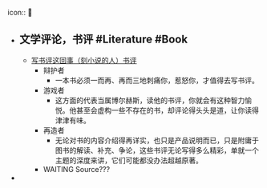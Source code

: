 icon:: 💬
- ## 文学评论，书评 #Literature #Book
  - [写书评这回事（刻小说的人）书评](https://book.douban.com/review/8866360/)
    - 辩护者
      - 一本书必须一而再、再而三地刺痛你，惹怒你，才值得去写书评。
    - 游戏者
      - 这方面的代表当属博尔赫斯，读他的书评，你就会有这种智力愉悦。他甚至会虚构一些不存在的书，却评论得头头是道，让你读得津津有味。
    - 再造者
      - 无论对书的内容介绍得再详实，也只是产品说明而已，只是附庸于图书的解读、补充、争论，这些书评无论写得多么精彩，单就一个主题的深度来讲，它们可能都没办法超越原著。
    - WAITING Source???
-